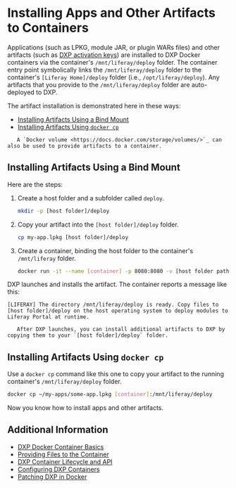 # Installing Apps and Other Artifacts to Containers

Applications (such as LPKG, module JAR, or plugin WARs files) and other artifacts (such as [DXP activation keys](../../setting-up-liferay-dxp/activating-liferay-dxp.md)) are installed to DXP Docker containers via the container's `/mnt/liferay/deploy` folder. The container entry point symbolically links the `/mnt/liferay/deploy` folder to the container's `[Liferay Home]/deploy` folder (i.e., `/opt/liferay/deploy`). Any artifacts that you provide to the `/mnt/liferay/deploy` folder are auto-deployed to DXP.

The artifact installation is demonstrated here in these ways:

* [Installing Artifacts Using a Bind Mount](#installing-artifacts-using-a-bind-mount)
* [Installing Artifacts Using `docker cp`](#installing-artifacts-using-docker-cp)

```note::
   A `Docker volume <https://docs.docker.com/storage/volumes/>`_ can also be used to provide artifacts to a container.
```

## Installing Artifacts Using a Bind Mount

Here are the steps:

1. Create a host folder and a subfolder called `deploy`.

    ```bash
    mkdir -p [host folder]/deploy
    ```

1. Copy your artifact into the `[host folder]/deploy` folder.

    ```bash
    cp my-app.lpkg [host folder]/deploy
    ```

1. Create a container, binding the host folder to the container's `/mnt/liferay` folder.

    ```bash
    docker run -it --name [container] -p 8080:8080 -v [host folder path]:/mnt/liferay liferay/dxp:[tag]
    ```

DXP launches and installs the artifact. The container reports a message like this:

```message
[LIFERAY] The directory /mnt/liferay/deploy is ready. Copy files to [host folder]/deploy on the host operating system to deploy modules to Liferay Portal at runtime.
```

```note::
   After DXP launches, you can install additional artifacts to DXP by copying them to your `[host folder]/deploy` folder.
```

## Installing Artifacts Using `docker cp`

Use a `docker cp` command like this one to copy your artifact to the running container's `/mnt/liferay/deploy` folder.

```bash
docker cp ~/my-apps/some-app.lpkg [container]:/mnt/liferay/deploy
```

Now you know how to install apps and other artifacts.

## Additional Information

* [DXP Docker Container Basics](./dxp-docker-container-basics.md)
* [Providing Files to the Container](./providing-files-to-the-container.md)
* [DXP Container Lifecycle and API](./dxp-container-lifecycle-and-api.md)
* [Configuring DXP Containers](./configuring-dxp-containers.md)
* [Patching DXP in Docker](./patching-dxp-in-docker.md)